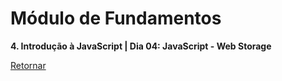 # Módulo de Fundamentos

**4. Introdução à JavaScript | Dia 04: JavaScript - Web Storage**

[Retornar](https://github.com/zstgar/TRYBE)
